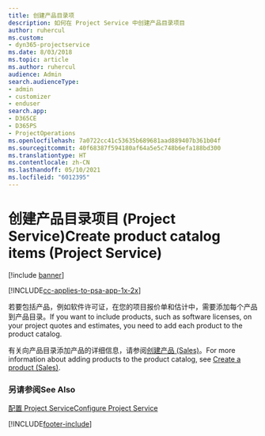 ```yaml
---
title: 创建产品目录项
description: 如何在 Project Service 中创建产品目录项目
author: ruhercul
ms.custom:
- dyn365-projectservice
ms.date: 8/03/2018
ms.topic: article
ms.author: ruhercul
audience: Admin
search.audienceType:
- admin
- customizer
- enduser
search.app:
- D365CE
- D365PS
- ProjectOperations
ms.openlocfilehash: 7a0722cc41c53635b689681aad889407b361b04f
ms.sourcegitcommit: 40f68387f594180af64a5e5c748b6efa188bd300
ms.translationtype: HT
ms.contentlocale: zh-CN
ms.lasthandoff: 05/10/2021
ms.locfileid: "6012395"
---
```

# <a name="create-product-catalog-items-project-service"></a><span data-ttu-id="eea91-103">创建产品目录项目 (Project Service)</span><span class="sxs-lookup"><span data-stu-id="eea91-103">Create product catalog items (Project Service)</span></span>

[!include [banner](../includes/psa-now-project-operations.md)]

[!INCLUDE[cc-applies-to-psa-app-1x-2x](../includes/cc-applies-to-psa-app-1x-2x.md)]

<span data-ttu-id="eea91-104">若要包括产品，例如软件许可证，在您的项目报价单和估计中，需要添加每个产品到产品目录。</span><span class="sxs-lookup"><span data-stu-id="eea91-104">If you want to include products, such as software licenses, on your project quotes and estimates, you need to add each product to the product catalog.</span></span>  
  
 <span data-ttu-id="eea91-105">有关向产品目录添加产品的详细信息，请参阅[创建产品 (Sales)](/dynamics365/sales-enterprise/create-product-sales)。</span><span class="sxs-lookup"><span data-stu-id="eea91-105">For more information about adding products to the product catalog, see [Create a product (Sales)](/dynamics365/sales-enterprise/create-product-sales).</span></span>  
  
### <a name="see-also"></a><span data-ttu-id="eea91-106">另请参阅</span><span class="sxs-lookup"><span data-stu-id="eea91-106">See Also</span></span>  
 [<span data-ttu-id="eea91-107">配置 Project Service</span><span class="sxs-lookup"><span data-stu-id="eea91-107">Configure Project Service</span></span>](../psa/configure.md)


[!INCLUDE[footer-include](../includes/footer-banner.md)]